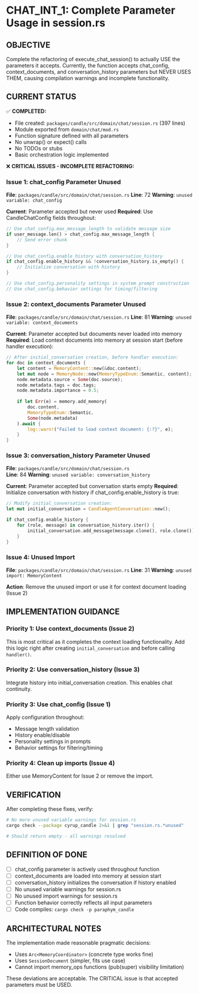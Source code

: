 # CHAT_INT_1: Complete Parameter Usage in session.rs

## OBJECTIVE
Complete the refactoring of execute_chat_session() to actually USE the parameters it accepts. Currently, the function accepts chat_config, context_documents, and conversation_history parameters but NEVER USES THEM, causing compilation warnings and incomplete functionality.

## CURRENT STATUS

✅ **COMPLETED:**
- File created: `packages/candle/src/domain/chat/session.rs` (397 lines)
- Module exported from `domain/chat/mod.rs`
- Function signature defined with all parameters
- No unwrap() or expect() calls
- No TODOs or stubs
- Basic orchestration logic implemented

❌ **CRITICAL ISSUES - INCOMPLETE REFACTORING:**

### Issue 1: chat_config Parameter Unused
**File**: `packages/candle/src/domain/chat/session.rs`
**Line**: 72
**Warning**: `unused variable: chat_config`

**Current**: Parameter accepted but never used
**Required**: Use CandleChatConfig fields throughout:
```rust
// Use chat_config.max_message_length to validate message size
if user_message.len() > chat_config.max_message_length {
    // Send error chunk
}

// Use chat_config.enable_history with conversation_history
if chat_config.enable_history && !conversation_history.is_empty() {
    // Initialize conversation with history
}

// Use chat_config.personality settings in system prompt construction
// Use chat_config.behavior settings for timing/filtering
```

### Issue 2: context_documents Parameter Unused  
**File**: `packages/candle/src/domain/chat/session.rs`
**Line**: 81
**Warning**: `unused variable: context_documents`

**Current**: Parameter accepted but documents never loaded into memory
**Required**: Load context documents into memory at session start (before handler execution):
```rust
// After initial_conversation creation, before handler execution:
for doc in context_documents {
    let content = MemoryContent::new(&doc.content);
    let mut node = MemoryNode::new(MemoryTypeEnum::Semantic, content);
    node.metadata.source = Some(doc.source);
    node.metadata.tags = doc.tags;
    node.metadata.importance = 0.5;
    
    if let Err(e) = memory.add_memory(
        doc.content,
        MemoryTypeEnum::Semantic,
        Some(node.metadata)
    ).await {
        log::warn!("Failed to load context document: {:?}", e);
    }
}
```

### Issue 3: conversation_history Parameter Unused
**File**: `packages/candle/src/domain/chat/session.rs`  
**Line**: 84
**Warning**: `unused variable: conversation_history`

**Current**: Parameter accepted but conversation starts empty
**Required**: Initialize conversation with history if chat_config.enable_history is true:
```rust
// Modify initial_conversation creation:
let mut initial_conversation = CandleAgentConversation::new();

if chat_config.enable_history {
    for (role, message) in conversation_history.iter() {
        initial_conversation.add_message(message.clone(), role.clone());
    }
}
```

### Issue 4: Unused Import
**File**: `packages/candle/src/domain/chat/session.rs`
**Line**: 31
**Warning**: `unused import: MemoryContent`

**Action**: Remove the unused import or use it for context document loading (Issue 2)

## IMPLEMENTATION GUIDANCE

### Priority 1: Use context_documents (Issue 2)
This is most critical as it completes the context loading functionality. Add this logic right after creating `initial_conversation` and before calling `handler()`.

### Priority 2: Use conversation_history (Issue 3)  
Integrate history into initial_conversation creation. This enables chat continuity.

### Priority 3: Use chat_config (Issue 1)
Apply configuration throughout:
- Message length validation
- History enable/disable
- Personality settings in prompts
- Behavior settings for filtering/timing

### Priority 4: Clean up imports (Issue 4)
Either use MemoryContent for Issue 2 or remove the import.

## VERIFICATION

After completing these fixes, verify:

```bash
# No more unused variable warnings for session.rs
cargo check --package cyrup_candle 2>&1 | grep "session.rs.*unused"

# Should return empty - all warnings resolved
```

## DEFINITION OF DONE

- [ ] chat_config parameter is actively used throughout function
- [ ] context_documents are loaded into memory at session start
- [ ] conversation_history initializes the conversation if history enabled
- [ ] No unused variable warnings for session.rs
- [ ] No unused import warnings for session.rs
- [ ] Function behavior correctly reflects all input parameters
- [ ] Code compiles: `cargo check -p paraphym_candle`

## ARCHITECTURAL NOTES

The implementation made reasonable pragmatic decisions:
- Uses `Arc<MemoryCoordinator>` (concrete type works fine)
- Uses `SessionDocument` (simpler, fits use case)
- Cannot import memory_ops functions (pub(super) visibility limitation)

These deviations are acceptable. The CRITICAL issue is that accepted parameters must be USED.